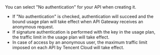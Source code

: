 You can select "No authentication" for your API when creating it.
- If "No authentication" is checked, authentication will succeed and the bound usage plan will take effect when API Gateway receives an anonymous request.
- If signature authentication is performed with the key in the usage plan, the traffic limit in the usage plan will take effect.
- In case of access by an anonymous user, the maximum traffic limit imposed on each API by Tencent Cloud will take effect.

